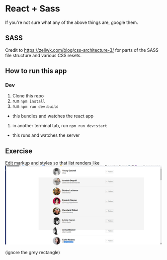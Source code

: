 # React + Sass
If you're not sure what any of the above things are, google them.

## SASS

Credit to https://zellwk.com/blog/css-architecture-3/ for parts of the SASS file structure and various CSS resets.

## How to run this app
### Dev
1. Clone this repo
1. run `npm install`
1. run `npm run dev:build`
  - this bundles and watches the react app
1. in another terminal tab, run `npm run dev:start`
  - this runs and watches the server

## Exercise

Edit markup and styles so that list renders like
![design](ws-assets/design.png)

(ignore the grey rectangle)
